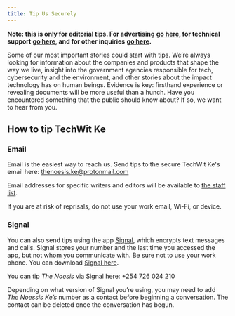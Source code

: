 ```yaml
---
title: Tip Us Securely
---
```


**Note: this is only for editorial tips. For advertising** [**go here**](/advertise-here)**, for technical support** [**go here**](/support)**, and for other inquiries** [**go here**](https://thenoesis12.netlify.app/contact)**.**

Some of our most important stories could start with tips. We’re always looking for information about the companies and products that shape the way we live, insight into the government agencies responsible for tech, cybersecurity and the environment, and other stories about the impact technology has on human beings. Evidence is key: firsthand experience or revealing documents will be more useful than a hunch. Have you encountered something that the public should know about? If so, we want to hear from you.

## How to tip TechWit Ke

### **Email**

Email is the easiest way to reach us. Send tips to the secure TechWit Ke's email here: [thenoesis.ke@protonmail.com](thenoesis.ke@protonmail.com)

Email addresses for specific writers and editors will be available to [the staff list](http://thenoesis12.netlify.app/about).

If you are at risk of reprisals, do not use your work email, Wi-Fi, or device.

### **Signal**

You can also send tips using the app [Signal](https://whispersystems.org/), which encrypts text messages and calls. Signal stores your number and the last time you accessed the app, but not whom you communicate with. Be sure not to use your work phone. You can download [Signal here](https://whispersystems.org).

You can tip _The Noesis_ via Signal here: +254 726 024 210

Depending on what version of Signal you’re using, you may need to add _The Noessis Ke’s_ number as a contact before beginning a conversation. The contact can be deleted once the conversation has begun.